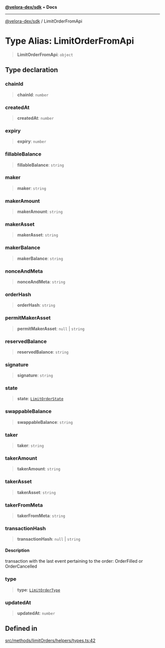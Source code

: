 [**@velora-dex/sdk**](../README.md) • **Docs**

***

[@velora-dex/sdk](../globals.md) / LimitOrderFromApi

# Type Alias: LimitOrderFromApi

> **LimitOrderFromApi**: `object`

## Type declaration

### chainId

> **chainId**: `number`

### createdAt

> **createdAt**: `number`

### expiry

> **expiry**: `number`

### fillableBalance

> **fillableBalance**: `string`

### maker

> **maker**: `string`

### makerAmount

> **makerAmount**: `string`

### makerAsset

> **makerAsset**: `string`

### makerBalance

> **makerBalance**: `string`

### nonceAndMeta

> **nonceAndMeta**: `string`

### orderHash

> **orderHash**: `string`

### permitMakerAsset

> **permitMakerAsset**: `null` \| `string`

### reservedBalance

> **reservedBalance**: `string`

### signature

> **signature**: `string`

### state

> **state**: [`LimitOrderState`](LimitOrderState.md)

### swappableBalance

> **swappableBalance**: `string`

### taker

> **taker**: `string`

### takerAmount

> **takerAmount**: `string`

### takerAsset

> **takerAsset**: `string`

### takerFromMeta

> **takerFromMeta**: `string`

### transactionHash

> **transactionHash**: `null` \| `string`

#### Description

transaction with the last event pertaining to the order: OrderFilled or OrderCancelled

### type

> **type**: [`LimitOrderType`](LimitOrderType.md)

### updatedAt

> **updatedAt**: `number`

## Defined in

[src/methods/limitOrders/helpers/types.ts:42](https://github.com/VeloraDEX/sdk/blob/feat/extend_delta_orders_filtering/src/methods/limitOrders/helpers/types.ts#L42)
